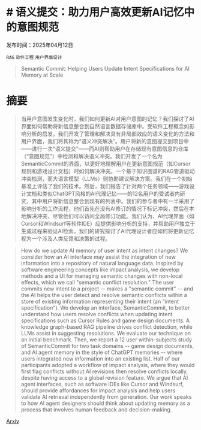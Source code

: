 # # 语义提交：助力用户高效更新AI记忆中的意图规范

发布时间：2025年04月12日

`RAG` `软件工程` `用户界面设计`

> Semantic Commit: Helping Users Update Intent Specifications for AI Memory at Scale

# 摘要

> 当用户意图发生变化时，我们如何更新AI对用户意图的记忆？我们探讨了AI界面如何帮助将新信息整合到自然语言数据存储库中。受软件工程概念如影响分析的启发，我们开发了管理和解决具有非局部效应的语义变化的方法和用户界面，我们将其称为“语义冲突解决”。用户将新的意图提交到项目中——进行一次“语义提交”——而AI则帮助用户在存储现有意图信息的仓库（“意图规范”）中检测和解决语义冲突。我们开发了一个名为SemanticCommit的界面，以更好地理解用户在更新意图规范（如Cursor规则和游戏设计文档）时如何解决冲突。一个基于知识图谱的RAG管道驱动冲突检测，而大语言模型（LLMs）则协助建议解决方案。我们在一个初始基准上评估了我们的技术。然后，我们报告了针对两个任务领域——游戏设计文档和类似ChatGPT风格的AI代理记忆——的12名用户的受试者内研究，其中用户将新信息整合到现有的列表中。我们的参与者中有一半采用了影响分析的工作流程，他们首先在没有AI修订的情况下标记冲突，然后在本地解决冲突，尽管他们可以访问全局修订功能。我们认为，AI代理界面（如Cursor和Windsurf等软件IDE）应提供影响分析的支持，并帮助用户独立于生成过程来验证AI检索。我们的研究探讨了AI代理设计者应如何将更新记忆视为一个涉及人类反馈和决策的过程。

> How do we update AI memory of user intent as intent changes? We consider how an AI interface may assist the integration of new information into a repository of natural language data. Inspired by software engineering concepts like impact analysis, we develop methods and a UI for managing semantic changes with non-local effects, which we call "semantic conflict resolution." The user commits new intent to a project -- makes a "semantic commit" -- and the AI helps the user detect and resolve semantic conflicts within a store of existing information representing their intent (an "intent specification"). We develop an interface, SemanticCommit, to better understand how users resolve conflicts when updating intent specifications such as Cursor Rules and game design documents. A knowledge graph-based RAG pipeline drives conflict detection, while LLMs assist in suggesting resolutions. We evaluate our technique on an initial benchmark. Then, we report a 12 user within-subjects study of SemanticCommit for two task domains -- game design documents, and AI agent memory in the style of ChatGPT memories -- where users integrated new information into an existing list. Half of our participants adopted a workflow of impact analysis, where they would first flag conflicts without AI revisions then resolve conflicts locally, despite having access to a global revision feature. We argue that AI agent interfaces, such as software IDEs like Cursor and Windsurf, should provide affordances for impact analysis and help users validate AI retrieval independently from generation. Our work speaks to how AI agent designers should think about updating memory as a process that involves human feedback and decision-making.

[Arxiv](https://arxiv.org/abs/2504.09283)